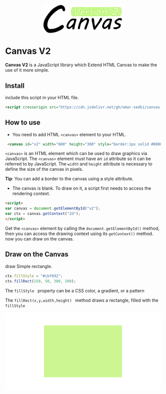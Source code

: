  <div align="center">
  <img width="256" heigth="256" src="src/images/logo.png" alt="canvas V2 logo"/>
</div>

# Canvas V2
**Canvas V2** is a JavaScript library which Extend HTML Canvas to make the use of it more simple.
## Install
include this script in your HTML file.

```html
<script crossorigin src="https://cdn.jsdelivr.net/gh/omar-sedki/canvas-v2@main/dist/js/canvas-v2.js"></script>
```

## How to use
- You need to add HTML ```<canvas>``` element to your HTML. 
```html
 <canvas id="v2" width="600" height="300" style="border:1px solid #000000"></canvas>
```
```<canvas>``` is an HTML element which can be used to draw graphics via JavaScript.
The ```<canvas>``` element must have an ```id``` attribute so it can be referred to by JavaScript.
The ```width``` and ```height``` attribute is necessary to define the size of the canvas in pixels.

**Tip**: You can add a border to the canvas using a style attribute.


 - The canvas is blank. To draw on it, a script first needs to access the rendering context. 

```html
<script>
var canvas = document.getElementById("v2");
var ctx = canvas.getContext("2d");
</script> 
```

  Get the ```<canvas>``` element by calling the ```document.getElementById()``` method, then you can access the drawing context using its ```getContext()``` method. now you can draw on the canvas.
  
  
## Draw on the Canvas
draw Simple rectangle.
```javascript
ctx.fillStyle = "#cbf692";
ctx.fillRect(150, 50, 300, 200); 
```
The  ```fillStyle ``` property can be a CSS color, a gradient, or a pattern

The  ```fillRect(x,y,width,height) ```  method draws a rectangle, filled with the  ```fillStyle```

<p align="center">
  <img src="src/images/canvas/fillRect(150,50,300,200).png" />
</p>

